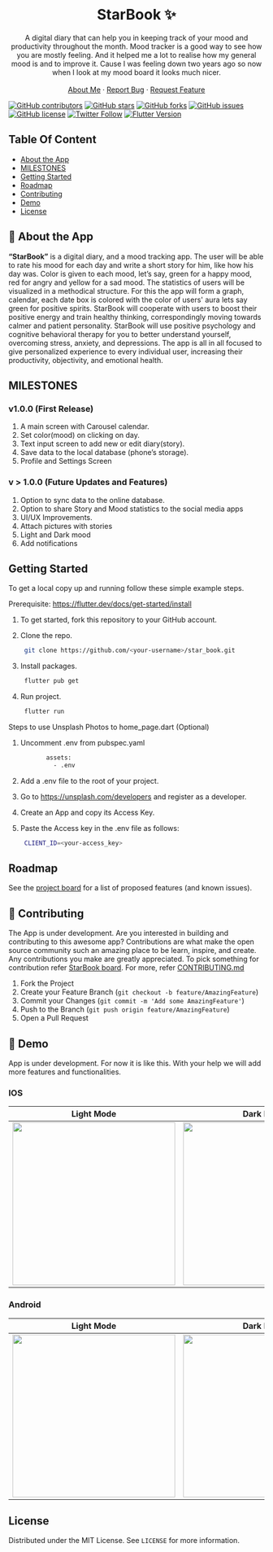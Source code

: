 <!-- PROJECT LOGO -->
<br />
<p align="center">
  <h1 align="center">StarBook ✨</h1>

  <p align="center">
    A digital diary that can help you in keeping track of your mood and productivity throughout the month. Mood tracker is a good way to see how you are mostly feeling. And it helped me a lot to realise how my general mood is and to improve it. Cause I was feeling down two years ago so now when I look at my mood board it looks much nicer. 
    <br />
    <br />
    <a href="https://hashirshoaeb.com">About Me</a>
    ·
    <a href="https://github.com/hashirshoaeb/star_book/issues">Report Bug</a>
    ·
    <a href="https://github.com/hashirshoaeb/star_book/issues">Request Feature</a>
  </p>
</p>

[![GitHub contributors](https://img.shields.io/github/contributors/hashirshoaeb/star_book?color=ffcc66&style=for-the-badge)](https://github.com/hashirshoaeb/star_book/graphs/contributors)
[![GitHub stars](https://img.shields.io/github/stars/hashirshoaeb/star_book?color=ffcc66&logo=StarBook&style=for-the-badge)](https://github.com/hashirshoaeb/star_book/stargazers)
[![GitHub forks](https://img.shields.io/github/forks/hashirshoaeb/star_book?style=for-the-badge)](https://github.com/hashirshoaeb/star_book/network)
[![GitHub issues](https://img.shields.io/github/issues/hashirshoaeb/star_book?color=ffcc66&style=for-the-badge)](https://github.com/hashirshoaeb/star_book/issues)
[![GitHub license](https://img.shields.io/github/license/hashirshoaeb/star_book?style=for-the-badge)](https://github.com/hashirshoaeb/star_book/blob/master/LICENSE)
[![Twitter Follow](https://img.shields.io/twitter/follow/hashirshoaeb?color=ffcc66&logo=twitter&logoColor=ffffff&style=for-the-badge)](https://twitter.com/hashirshoaeb)
[![Flutter Version](https://img.shields.io/static/v1?label=Flutter&message=1.22.2&color=ffcc66&style=for-the-badge)](https://flutter.dev/docs/development/tools/sdk/releases)

<!-- TABLE OF CONTENTS -->

## Table Of Content

- [About the App](#-about-the-app)
- [MILESTONES](#milestones)
- [Getting Started](#getting-started)
- [Roadmap](#roadmap)
- [Contributing](#-contributing)
- [Demo](#-demo)
- [License](#license)


## 📝 About the App

**“StarBook”** is a digital diary, and a mood tracking app. The user will be able to rate his mood for each day and write a short story for him, like how his day was. Color is given to each mood, let’s say, green for a happy mood, red for angry and yellow for a sad mood. The statistics of users will be visualized in a methodical structure. For this the app will form a graph, calendar, each date box is colored with the color of users' aura lets say green for positive spirits. StarBook will cooperate with users to boost their positive energy and train healthy thinking, correspondingly moving towards calmer and patient personality. StarBook will use positive psychology and cognitive behavioral therapy for you to better understand yourself, overcoming stress, anxiety, and depressions. The app is all in all focused to give personalized experience to every individual user, increasing their productivity, objectivity, and emotional health.

## MILESTONES

### v1.0.0 (First Release)

1. A main screen with Carousel calendar.
2. Set color(mood) on clicking on day.
3. Text input screen to add new or edit diary(story).
4. Save data to the local database (phone’s storage).
5. Profile and Settings Screen

### v > 1.0.0 (Future Updates and Features)

1. Option to sync data to the online database.
2. Option to share Story and Mood statistics to the social media apps
3. UI/UX Improvements.
4. Attach pictures with stories
5. Light and Dark mood
6. Add notifications

<!-- GETTING STARTED -->

## Getting Started

To get a local copy up and running follow these simple example steps.

Prerequisite: https://flutter.dev/docs/get-started/install

1. To get started, fork this repository to your GitHub account.

2. Clone the repo.
    ```sh
     git clone https://github.com/<your-username>/star_book.git
    ```
3. Install packages.
    ```sh
     flutter pub get
    ```
4. Run project.
    ```sh
     flutter run
    ```
   
Steps to use Unsplash Photos to home_page.dart (Optional)

1. Uncomment .env from pubspec.yaml
    ```sh
           assets:
             - .env
    ```
   
2. Add a .env file to the root of your project.

3. Go to https://unsplash.com/developers and register as a developer.

4. Create an App and copy its Access Key.

5. Paste the Access key in the .env file as follows:
    ```sh
     CLIENT_ID=<your-access_key>
   ```

<!-- ROADMAP -->

## Roadmap

See the [project board](https://github.com/hashirshoaeb/star_book/projects/1) for a list of proposed features (and known issues).

## 🤝 Contributing

The App is under development. Are you interested in building and contributing to this awesome app? Contributions are what make the open source community such an amazing place to be learn, inspire, and create. Any contributions you make are greatly appreciated. To pick something for contribution refer [StarBook board](https://github.com/hashirshoaeb/star_book/projects/1). For more, refer [CONTRIBUTING.md](CONTRIBUTING.md)

1. Fork the Project
2. Create your Feature Branch (`git checkout -b feature/AmazingFeature`)
3. Commit your Changes (`git commit -m 'Add some AmazingFeature'`)
4. Push to the Branch (`git push origin feature/AmazingFeature`)
5. Open a Pull Request

## 🚀 Demo

App is under development. For now it is like this. With your help we will add more features and functionalities.

### IOS

| Light Mode                                               | Dark Mode                                              |   
|:--------------------------------------------------------:|:------------------------------------------------------:|
| <img src="READMEdocs/demo-light.gif" width="320" ></img> | <img src="READMEdocs/demo-dark.gif" width="320"></img> |

### Android

| Light Mode                                               | Dark Mode                                              |   
|:--------------------------------------------------------:|:------------------------------------------------------:|
| <img src="READMEdocs/light mode.gif" width="320" ></img> | <img src="READMEdocs/dark mode.gif" width="320"></img> |

<!-- LICENSE -->

## License

Distributed under the MIT License. See `LICENSE` for more information.
